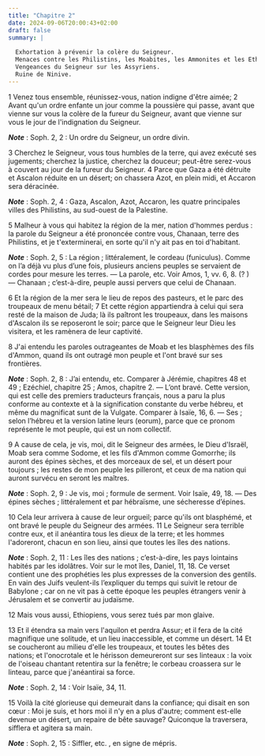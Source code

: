 ```yaml
---
title: "Chapitre 2"
date: 2024-09-06T20:00:43+02:00
draft: false
summary: |
  
  Exhortation à prévenir la colère du Seigneur.
  Menaces contre les Philistins, les Moabites, les Ammonites et les Ethiopiens.
  Vengeances du Seigneur sur les Assyriens.
  Ruine de Ninive.
---
```



1 Venez tous ensemble, réunissez-vous, nation indigne d'être aimée; 2 Avant qu'un ordre enfante un jour comme la poussière qui passe, avant que vienne sur vous la colère de la fureur du Seigneur, avant que vienne sur vous le jour de l'indignation du Seigneur.

***Note*** :  Soph. 2, 2 : Un ordre du Seigneur, un ordre divin.

3 Cherchez le Seigneur, vous tous humbles de la terre, qui avez exécuté ses jugements; cherchez la justice, cherchez la douceur; peut-être serez-vous à couvert au jour de la fureur du Seigneur. 4 Parce que Gaza a été détruite et Ascalon réduite en un désert; on chassera Azot, en plein midi, et Accaron sera déracinée.

***Note*** :  Soph. 2, 4 : Gaza, Ascalon, Azot, Accaron, les quatre principales villes des Philistins, au sud-ouest de la Palestine.

5 Malheur à vous qui habitez la région de la mer, nation d'hommes perdus : la parole du Seigneur a été prononcée contre vous, Chanaan, terre des Philistins, et je t'exterminerai, en sorte qu'il n'y ait pas en toi d'habitant.

***Note*** :  Soph. 2, 5 : La région ; littéralement, le cordeau (funiculus). Comme on l’a déjà vu plus d’une fois, plusieurs anciens peuples se servaient de cordes pour mesure les terres. ― La parole, etc. Voir Amos, 1, vv. 6, 8. (? ) ― Chanaan ; c’est-à-dire, peuple aussi pervers que celui de Chanaan.

6 Et la région de la mer sera le lieu de repos des pasteurs, et le parc des troupeaux de menu bétail; 7 Et cette région appartiendra à celui qui sera resté de la maison de Juda; là ils paîtront les troupeaux, dans les maisons d'Ascalon ils se reposeront le soir; parce que le Seigneur leur Dieu les visitera, et les ramènera de leur captivité.


8 J'ai entendu les paroles outrageantes de Moab et les blasphèmes des fils d'Ammon, quand ils ont outragé mon peuple et l'ont bravé sur ses frontières.

***Note*** :  Soph. 2, 8 : J’ai entendu, etc. Comparer à Jérémie, chapitres 48 et 49 ; Ezéchiel, chapitre 25 ; Amos, chapitre 2. ― L’ont bravé. Cette version, qui est celle des premiers traducteurs français, nous a paru la plus conforme au contexte et à la signification constante du verbe hébreu, et même du magnificat sunt de la Vulgate. Comparer à Isaïe, 16, 6. ― Ses ; selon l’hébreu et la version latine leurs (eorum), parce que ce pronom représente le mot peuple, qui est un nom collectif.

9 A cause de cela, je vis, moi, dit le Seigneur des armées, le Dieu d'Israël, Moab sera comme Sodome, et les fils d'Ammon comme Gomorrhe; ils auront des épines sèches, et des morceaux de sel, et un désert pour toujours ; les restes de mon peuple les pilleront, et ceux de ma nation qui auront survécu en seront les maîtres.

***Note*** :  Soph. 2, 9 : Je vis, moi ; formule de serment. Voir Isaïe, 49, 18. ― Des épines sèches ; littéralement et par hébraïsme, une sécheresse d’épines.

10 Cela leur arrivera à cause de leur orgueil; parce qu'ils ont blasphémé, et ont bravé le peuple du Seigneur des armées. 11 Le Seigneur sera terrible contre eux, et il anéantira tous les dieux de la terre; et les hommes l'adoreront, chacun en son lieu, ainsi que toutes les îles des nations.

***Note*** :  Soph. 2, 11 : Les îles des nations ; c’est-à-dire, les pays lointains habités par les idolâtres. Voir sur le mot îles, Daniel, 11, 18. Ce verset contient une des prophéties les plus expresses de la conversion des gentils. En vain des Juifs veulent-ils l’expliquer du temps qui suivit le retour de Babylone ; car on ne vit pas à cette époque les peuples étrangers venir à Jérusalem et se convertir au judaïsme.


12 Mais vous aussi, Ethiopiens, vous serez tués par mon glaive.


13 Et il étendra sa main vers l'aquilon et perdra Assur; et il fera de la cité magnifique une solitude, et un lieu inaccessible, et comme un désert. 14 Et se coucheront au milieu d'elle les troupeaux, et toutes les bêtes des nations; et l'onocrotale et le hérisson demeureront sur ses linteaux : la voix de l'oiseau chantant retentira sur la fenêtre; le corbeau croassera sur le linteau, parce que j'anéantirai sa force.

***Note*** :  Soph. 2, 14 : Voir Isaïe, 34, 11.

15 Voilà la cité glorieuse qui demeurait dans la confiance; qui disait en son cœur : Moi je suis, et hors moi il n'y en a plus d'autre; comment est-elle devenue un désert, un repaire de bête sauvage? Quiconque la traversera, sifflera et agitera sa main.

***Note*** :  Soph. 2, 15 : Siffler, etc. , en signe de mépris.

